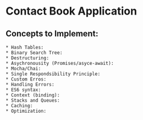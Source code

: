 # Contact Book Application

## Concepts to Implement:
    * Hash Tables:
    * Binary Search Tree:
    * Destructuring:
    * Asychronousity (Promises/asyce-await):
    * Mocha/Chai:
    * Single Respondsibility Principle:
    * Custom Erros:
    * Handling Errors:
    * ES6 syntax:
    * Context (binding):
    * Stacks and Queues:
    * Caching:
    * Optimization:

